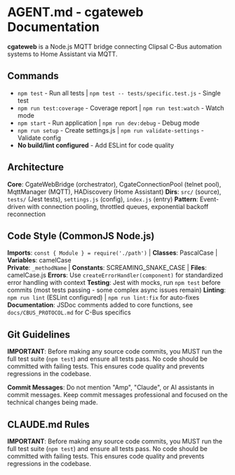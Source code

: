 # AGENT.md - cgateweb Documentation

**cgateweb** is a Node.js MQTT bridge connecting Clipsal C-Bus automation systems to Home Assistant via MQTT.

## Commands
- `npm test` - Run all tests | `npm test -- tests/specific.test.js` - Single test
- `npm run test:coverage` - Coverage report | `npm run test:watch` - Watch mode
- `npm start` - Run application | `npm run dev:debug` - Debug mode
- `npm run setup` - Create settings.js | `npm run validate-settings` - Validate config
- **No build/lint configured** - Add ESLint for code quality

## Architecture
**Core**: CgateWebBridge (orchestrator), CgateConnectionPool (telnet pool), MqttManager (MQTT), HADiscovery (Home Assistant)
**Dirs**: `src/` (source), `tests/` (Jest tests), `settings.js` (config), `index.js` (entry)
**Pattern**: Event-driven with connection pooling, throttled queues, exponential backoff reconnection

## Code Style (CommonJS Node.js)
**Imports**: `const { Module } = require('./path')` | **Classes**: PascalCase | **Variables**: camelCase  
**Private**: `_methodName` | **Constants**: SCREAMING_SNAKE_CASE | **Files**: camelCase.js
**Errors**: Use `createErrorHandler(component)` for standardized error handling with context
**Testing**: Jest with mocks, run `npm test` before commits (most tests passing - some complex async issues remain)
**Linting**: `npm run lint` (ESLint configured) | `npm run lint:fix` for auto-fixes
**Documentation**: JSDoc comments added to core functions, see `docs/CBUS_PROTOCOL.md` for C-Bus specifics

## Git Guidelines
**IMPORTANT**: Before making any source code commits, you MUST run the full test suite (`npm test`) and ensure all tests pass. No code should be committed with failing tests. This ensures code quality and prevents regressions in the codebase.

**Commit Messages**: Do not mention "Amp", "Claude", or AI assistants in commit messages. Keep commit messages professional and focused on the technical changes being made.

## CLAUDE.md Rules
**IMPORTANT**: Before making any source code commits, you MUST run the full test suite (`npm test`) and ensure all tests pass. No code should be committed with failing tests. This ensures code quality and prevents regressions in the codebase.
